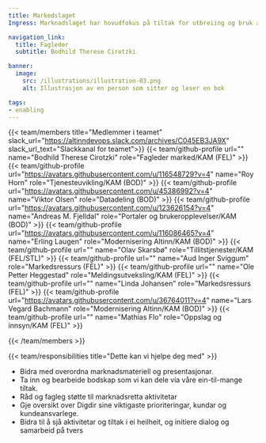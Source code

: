 ```yaml
---
title: Markedslaget
Ingress: Marknadslaget har hovudfokus på tiltak for utbreiing og bruk av fellesløysingane. Andre fagavdelingar i Digdir kan også be om støtte frå marknadslaget.

navigation_link:
  title: Fagleder
  subtitle: Bodhild Therese Cirotzki

banner:
  image:
    src: /illustrations/illustration-03.png
    alt: Illustrasjon av en person som sitter og leser en bok

tags:
- enabling
---
```


{{< team/members title="Medlemmer i teamet" slack_url="https://altinndevops.slack.com/archives/C045EB3JA9X" slack_url_text="Slackkanal for teamet">}}
{{< team/github-profile url="" name="Bodhild Therese Cirotzki" role="Fagleder marked/KAM (FEL)" >}}
{{< team/github-profile url="https://avatars.githubusercontent.com/u/116548729?v=4" name="Roy Horn" role="Tjenesteuvikling/KAM (BOD)" >}}
{{< team/github-profile url="https://avatars.githubusercontent.com/u/45386992?v=4" name="Viktor Olsen" role="Datadeling (BOD)" >}}
{{< team/github-profile url="https://avatars.githubusercontent.com/u/123626154?v=4" name="Andreas M. Fjelldal" role="Portaler og brukeropplevelser/KAM (BOD)" >}}
{{< team/github-profile url="https://avatars.githubusercontent.com/u/116086465?v=4" name="Erling Laugen" role="Modernisering Altinn/KAM (BOD)" >}}
{{< team/github-profile url="" name="Olav Skarsbø" role="Tillitstjenester/KAM (FEL/STL)" >}}
{{< team/github-profile url="" name="Aud Inger Sviggum" role="Markedsressurs (FEL)" >}}
{{< team/github-profile url="" name="Ole Petter Heggestad" role="Meldingsutveksling/KAM (FEL)" >}}
{{< team/github-profile url="" name="Linda Johansen" role="Markedsressurs (FEL)" >}}
{{< team/github-profile url="https://avatars.githubusercontent.com/u/36764011?v=4" name="Lars Vegard Bachmann" role="Modernisering Altinn/KAM (BOD)" >}}
{{< team/github-profile url="" name="Mathias Flo" role="Oppslag og innsyn/KAM (FEL)" >}}

{{< /team/members >}}

{{< team/responsibilities title="Dette kan vi hjelpe deg med" >}}

- Bidra med overordna marknadsmateriell og presentasjonar. 
- Ta inn og bearbeide bodskap som vi kan dele via våre ein-til-mange tiltak. 
- Råd og fagleg støtte til marknadsretta aktivitetar 
- Gje oversikt over Digdir sine viktigaste prioriteringar, kundar og kundeansvarlege. 
- Bidra til å sjå aktivitetar og tiltak i ei heilheit, og initiere dialog og samarbeid på tvers
